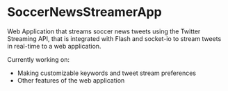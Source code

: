 # SoccerNewsStreamerApp

Web Application that streams soccer news tweets using the Twitter Streaming API, that is integrated with Flash and socket-io to stream tweets in real-time to a web application.

Currently working on:
  - Making customizable keywords and tweet stream preferences
  - Other features of the web application
